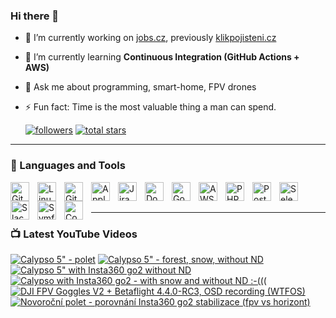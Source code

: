 ### Hi there 👋

- 🔭 I’m currently working on [jobs.cz](https://www.jobs.cz/), previously [klikpojisteni.cz](https://www.klikpojisteni.cz)
- 🌱 I’m currently learning **Continuous Integration (GitHub Actions + AWS)**
- 💬 Ask me about programming, smart-home, FPV drones
- ⚡ Fun fact: Time is the most valuable thing a man can spend.

   <p align="left">
      <a href="https://github.com/kdosiodjinud?tab=followers">
         <img alt="followers" title="Follow me on Github" src="https://custom-icon-badges.demolab.com/github/followers/kdosiodjinud?color=236ad3&labelColor=1155ba&style=for-the-badge&logo=person-add&label=Follow&logoColor=white"/></a>
      <a href="https://github.com/kdosiodjinud?tab=repositories&sort=stargazers">
         <img alt="total stars" title="Total stars on GitHub" src="https://custom-icon-badges.demolab.com/github/stars/kdosiodjinud?color=55960c&style=for-the-badge&labelColor=488207&logo=star"/></a>
   </p>

---

### 🧰 Languages and Tools

<img align="left" alt="Git" width="30px" style="padding-right:10px;" src="https://cdn.jsdelivr.net/gh/devicons/devicon/icons/git/git-original.svg" />
<img align="left" alt="Linux" width="30px" style="padding-right:10px;" src="https://cdn.jsdelivr.net/gh/devicons/devicon/icons/linux/linux-original.svg" />
<img align="left" alt="GitHub" width="30px" style="padding-right:10px;" src="https://cdn.jsdelivr.net/gh/devicons/devicon/icons/github/github-original.svg" />
<img align="left" alt="Apple" width="30px" style="padding-right:10px;" src="https://cdn.jsdelivr.net/gh/devicons/devicon/icons/apple/apple-original.svg" />
<img align="left" alt="Jira" width="30px" style="padding-right:10px;" src="https://cdn.jsdelivr.net/gh/devicons/devicon/icons/jira/jira-original.svg" />
<img align="left" alt="Docker" width="30px" style="padding-right:10px;" src="https://cdn.jsdelivr.net/gh/devicons/devicon/icons/docker/docker-original.svg" />
<img align="left" alt="GoogleCloud" width="30px" style="padding-right:10px;" src="https://cdn.jsdelivr.net/gh/devicons/devicon/icons/googlecloud/googlecloud-original.svg" />
<img align="left" alt="AWS" width="30px" style="padding-right:10px;" src="https://cdn.jsdelivr.net/gh/devicons/devicon/icons/amazonwebservices/amazonwebservices-original.svg" />
<img align="left" alt="PHP Storm" width="30px" style="padding-right:10px;" src="https://cdn.jsdelivr.net/gh/devicons/devicon/icons/phpstorm/phpstorm-original.svg" />
<img align="left" alt="Postgres" width="30px" style="padding-right:10px;" src="https://cdn.jsdelivr.net/gh/devicons/devicon/icons/postgresql/postgresql-original.svg" />
<img align="left" alt="Selenium" width="30px" style="padding-right:10px;" src="https://cdn.jsdelivr.net/gh/devicons/devicon/icons/selenium/selenium-original.svg" />
<img align="left" alt="Slack" width="30px" style="padding-right:10px;" src="https://cdn.jsdelivr.net/gh/devicons/devicon/icons/slack/slack-original.svg" />
<img align="left" alt="Symfony" width="30px" style="padding-right:10px;" src="https://cdn.jsdelivr.net/gh/devicons/devicon/icons/symfony/symfony-original.svg" />
<img align="left" alt="Composer" width="30px" style="padding-right:10px;" src="https://cdn.jsdelivr.net/gh/devicons/devicon/icons/composer/composer-original.svg" />
<br /><br />


---

### 📺 Latest YouTube Videos

<!-- BEGIN YOUTUBE-CARDS -->
[![Calypso 5" - polet](https://ytcards.demolab.com/?id=77OJ7Xb0dmo&title=Calypso+5%22+-+polet&lang=en&timestamp=1679215780&background_color=%230d1117&title_color=%23ffffff&stats_color=%23dedede&width=250&duration=307 "Calypso 5\" - polet")](https://www.youtube.com/watch?v=77OJ7Xb0dmo)
[![Calypso 5" - forest, snow, without ND](https://ytcards.demolab.com/?id=qLQ6VkPonU4&title=Calypso+5%22+-+forest%2C+snow%2C+without+ND&lang=en&timestamp=1676128745&background_color=%230d1117&title_color=%23ffffff&stats_color=%23dedede&width=250&duration=370 "Calypso 5\" - forest, snow, without ND")](https://www.youtube.com/watch?v=qLQ6VkPonU4)
[![Calypso 5" with Insta360 go2 without ND](https://ytcards.demolab.com/?id=GjU2PTGR-cU&title=Calypso+5%22+with+Insta360+go2+without+ND&lang=en&timestamp=1676128742&background_color=%230d1117&title_color=%23ffffff&stats_color=%23dedede&width=250&duration=117 "Calypso 5\" with Insta360 go2 without ND")](https://www.youtube.com/watch?v=GjU2PTGR-cU)
[![Calypso with Insta360 go2 - with snow and without ND :-(((](https://ytcards.demolab.com/?id=syvHjSvh6JY&title=Calypso+with+Insta360+go2+-+with+snow+and+without+ND+%3A-%28%28%28&lang=en&timestamp=1676128738&background_color=%230d1117&title_color=%23ffffff&stats_color=%23dedede&width=250&duration=256 "Calypso with Insta360 go2 - with snow and without ND :-(((")](https://www.youtube.com/watch?v=syvHjSvh6JY)
[![DJI FPV Goggles V2 + Betaflight 4.4.0-RC3, OSD recording (WTFOS)](https://ytcards.demolab.com/?id=HTzxpMrCCF0&title=DJI+FPV+Goggles+V2+%2B+Betaflight+4.4.0-RC3%2C+OSD+recording+%28WTFOS%29&lang=en&timestamp=1673111034&background_color=%230d1117&title_color=%23ffffff&stats_color=%23dedede&width=250&duration=177 "DJI FPV Goggles V2 + Betaflight 4.4.0-RC3, OSD recording (WTFOS)")](https://www.youtube.com/watch?v=HTzxpMrCCF0)
[![Novoroční polet - porovnání Insta360 go2 stabilizace (fpv vs horizont)](https://ytcards.demolab.com/?id=WjZqdbK41xU&title=Novoro%C4%8Dn%C3%AD+polet+-+porovn%C3%A1n%C3%AD+Insta360+go2+stabilizace+%28fpv+vs+horizont%29&lang=en&timestamp=1673109265&background_color=%230d1117&title_color=%23ffffff&stats_color=%23dedede&width=250&duration=269 "Novoroční polet - porovnání Insta360 go2 stabilizace (fpv vs horizont)")](https://www.youtube.com/watch?v=WjZqdbK41xU)
<!-- END YOUTUBE-CARDS -->
